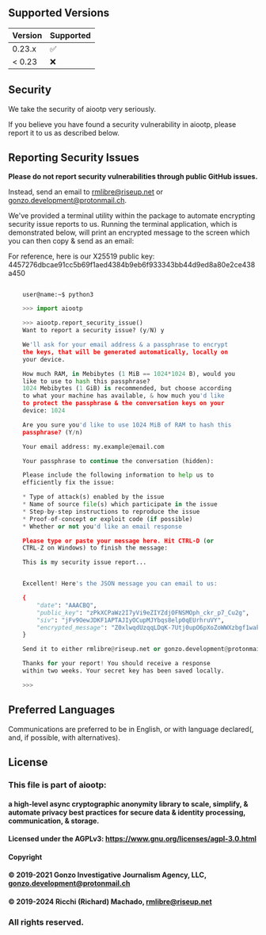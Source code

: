 
## Supported Versions

| Version | Supported          |
| ------- | ------------------ |
| 0.23.x  | :white_check_mark: |
| < 0.23  | :x:                |


## Security

We take the security of aiootp very seriously.

If you believe you have found a security vulnerability in aiootp, please report it to us as described below.


## Reporting Security Issues

**Please do not report security vulnerabilities through public GitHub issues.**

Instead, send an email to [rmlibre@riseup.net](mailto:rmlibre@riseup.net) or [gonzo.development@protonmail.ch](mailto:gonzo.development@protonmail.ch).

We've provided a terminal utility within the package to automate encrypting security issue reports to us. Running the terminal application, which is demonstrated below, will print an encrypted message to the screen which you can then copy & send as an email:

For reference, here is our X25519 public key:
4457276dbcae91cc5b69f1aed4384b9eb6f933343bb44d9ed8a80e2ce438a450


```console

    user@name:~$ python3
```


```python
    >>> import aiootp

    >>> aiootp.report_security_issue()
    Want to report a security issue? (y/N) y

    We'll ask for your email address & a passphrase to encrypt
    the keys, that will be generated automatically, locally on
    your device.

    How much RAM, in Mebibytes (1 MiB == 1024*1024 B), would you
    like to use to hash this passphrase?
    1024 Mebibytes (1 GiB) is recommended, but choose according
    to what your machine has available, & how much you'd like
    to protect the passphrase & the conversation keys on your
    device: 1024

    Are you sure you'd like to use 1024 MiB of RAM to hash this
    passphrase? (Y/n)

    Your email address: my.example@email.com

    Your passphrase to continue the conversation (hidden):

    Please include the following information to help us to
    efficiently fix the issue:

    * Type of attack(s) enabled by the issue
    * Name of source file(s) which participate in the issue
    * Step-by-step instructions to reproduce the issue
    * Proof-of-concept or exploit code (if possible)
    * Whether or not you'd like an email response

    Please type or paste your message here. Hit CTRL-D (or
    CTRL-Z on Windows) to finish the message:

    This is my security issue report...


    Excellent! Here's the JSON message you can email to us:

    {
        "date": "AAACBQ",
        "public_key": "zPkXCPaWz2I7yVi9eZIYZdjOFNSMOph_ckr_p7_Cu2g",
        "siv": "jFv9OewJDKF1APTAJIyOCupMJYbqs8elp0qEUrhruVY",
        "encrypted_message": "Z0xlwqdUzqqLDqK-7Utj0upO6pXoZoWWXzbgf1wakaajUR8omQW9E_gBdFFa5BKc587YzUT8p67ZnluUgOCFMauvcYtfKQFuWDkRJH-M6BTTUEfPPiDRfXn66Zdv_fjZQk8aMQftduC_BNJVoBJ1P5VAid8wskehq1E44TERzjcixei68xsQz-86RgOCgNJ2nP3hQCZSghndQ-64aK1JEQCxVStYRUcSyPhqYYYeaPpGTkI1XAaW7QWp5_WoHhbtQwh0KB1Og3VY_7570huALj5N1qNabDwcaneoIvuV_MLUgF1NFmNnvPKzfLhkXiM9kUz6pFndDwXb0umzSuNHxuSPst-NJmYlGiMZ_pJhgVQ"
    }

    Send it to either rmlibre@riseup.net or gonzo.development@protonmail.com

    Thanks for your report! You should receive a response
    within two weeks. Your secret key has been saved locally.

    >>>
```


## Preferred Languages

Communications are preferred to be in English, or with language declared(, and, if possible, with alternatives).


## License

### This file is part of aiootp:

#### a high-level async cryptographic anonymity library to scale, simplify, & automate privacy best practices for secure data & identity processing, communication, & storage.

#### Licensed under the AGPLv3: https://www.gnu.org/licenses/agpl-3.0.html
#### Copyright
####           © 2019-2021 Gonzo Investigative Journalism Agency, LLC, <gonzo.development@protonmail.ch>
####           © 2019-2024 Ricchi (Richard) Machado, <rmlibre@riseup.net>

### All rights reserved.

